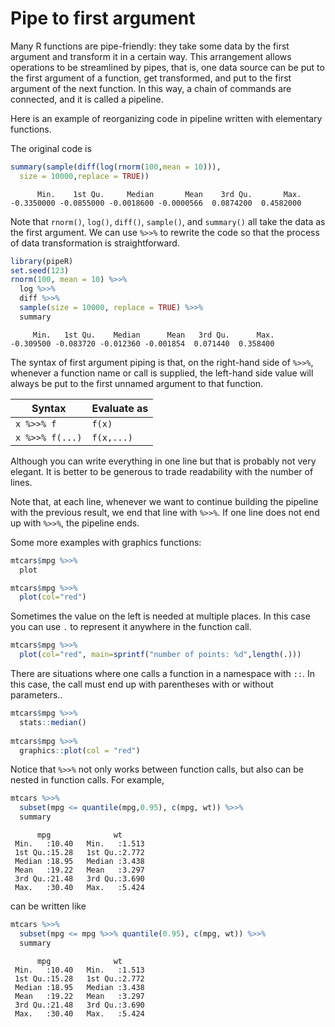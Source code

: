 

# Pipe to first argument

Many R functions are pipe-friendly: they take some data by the first argument and transform it in a certain way. This arrangement allows operations to be streamlined by pipes, that is, one data source can be put to the first argument of a function, get transformed, and put to the first argument of the next function. In this way, a chain of commands are connected, and it is called a pipeline.

Here is an example of reorganizing code in pipeline written with elementary functions.

The original code is


```r
summary(sample(diff(log(rnorm(100,mean = 10))),
  size = 10000,replace = TRUE))
```

```
      Min.    1st Qu.     Median       Mean    3rd Qu.       Max. 
-0.3350000 -0.0855000 -0.0018600 -0.0000566  0.0874200  0.4582000 
```

Note that `rnorm()`, `log()`, `diff()`, `sample()`, and `summary()` all take the data as the first argument. We can use `%>>%` to rewrite the code so that the process of data transformation is straightforward.


```r
library(pipeR)
set.seed(123)
rnorm(100, mean = 10) %>>%
  log %>>%
  diff %>>%
  sample(size = 10000, replace = TRUE) %>>%
  summary
```

```
     Min.   1st Qu.    Median      Mean   3rd Qu.      Max. 
-0.309500 -0.083720 -0.012360 -0.001854  0.071440  0.358400 
```

The syntax of first argument piping is that, on the right-hand side of `%>>%`, whenever a function name or call is supplied, the left-hand side value will always be put to the first unnamed argument to that function.

| Syntax | Evaluate as |
|--------|-------------|
|`x %>>% f`| `f(x)` |
|`x %>>% f(...)`| `f(x,...)` |

Although you can write everything in one line but that is probably not very elegant. It is better to be generous to trade readability with the number of lines. 

Note that, at each line, whenever we want to continue building the pipeline with the previous result, we end that line with `%>>%`. If one line does not end up with `%>>%`, the pipeline ends.

Some more examples with graphics functions:

```r
mtcars$mpg %>>%
  plot
```

```r
mtcars$mpg %>>%
  plot(col="red")
```

Sometimes the value on the left is needed at multiple places. In this case you can use `.` to represent it anywhere in the function call.

```r
mtcars$mpg %>>%
  plot(col="red", main=sprintf("number of points: %d",length(.)))
```

There are situations where one calls a function in a namespace with `::`. In this case, the call must end up with parentheses with or without parameters..

```r
mtcars$mpg %>>%
  stats::median()
  
mtcars$mpg %>>%
  graphics::plot(col = "red")
```

Notice that `%>>%` not only works between function calls, but also can be nested in function calls. For example,


```r
mtcars %>>%
  subset(mpg <= quantile(mpg,0.95), c(mpg, wt)) %>>%
  summary
```

```
      mpg              wt       
 Min.   :10.40   Min.   :1.513  
 1st Qu.:15.28   1st Qu.:2.772  
 Median :18.95   Median :3.438  
 Mean   :19.22   Mean   :3.297  
 3rd Qu.:21.48   3rd Qu.:3.690  
 Max.   :30.40   Max.   :5.424  
```

can be written like 


```r
mtcars %>>%
  subset(mpg <= mpg %>>% quantile(0.95), c(mpg, wt)) %>>%
  summary
```

```
      mpg              wt       
 Min.   :10.40   Min.   :1.513  
 1st Qu.:15.28   1st Qu.:2.772  
 Median :18.95   Median :3.438  
 Mean   :19.22   Mean   :3.297  
 3rd Qu.:21.48   3rd Qu.:3.690  
 Max.   :30.40   Max.   :5.424  
```
